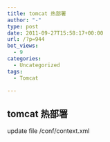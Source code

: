 ```yaml
---
title: tomcat 热部署
author: "-"
type: post
date: 2011-09-27T15:58:17+00:00
url: /?p=944
bot_views:
  - 9
categories:
  - Uncategorized
tags:
  - Tomcat

---
```

## tomcat 热部署
update file /conf/context.xml